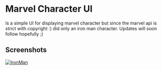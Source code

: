
# Marvel Character UI

Is a simple UI for displaying marvel character but since the marvel api is strict with copyright :) did only an iron man character. Updates will soon follow hopefully ;)


## Screenshots

[![IronMan](https://i.postimg.cc/90xpmvwg/Screenshot-6.png)](https://postimg.cc/30vp9fB2)

